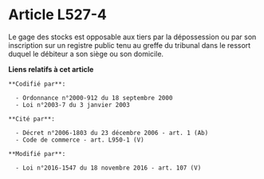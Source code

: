 # Article L527-4

Le gage des stocks est opposable aux tiers par la dépossession ou par son inscription sur un registre public tenu au greffe
du tribunal dans le ressort duquel le débiteur a son siège ou son domicile.

**Liens relatifs à cet article**

	**Codifié par**:

	  - Ordonnance n°2000-912 du 18 septembre 2000
	  - Loi n°2003-7 du 3 janvier 2003

	**Cité par**:

	  - Décret n°2006-1803 du 23 décembre 2006 - art. 1 (Ab)
	  - Code de commerce - art. L950-1 (V)

	**Modifié par**:

	  - Loi n°2016-1547 du 18 novembre 2016 - art. 107 (V)

